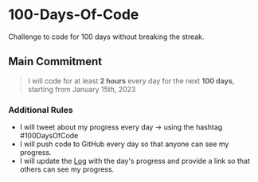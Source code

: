 # 100-Days-Of-Code
Challenge to code for 100 days without breaking the streak.

## Main Commitment
> I will code for at least **2 hours** every day for the next **100 days**, starting from January 15th, 2023

### Additional Rules
* I will tweet about my progress every day -> using the hashtag #100DaysOfCode
* I will push code to GitHub every day so that anyone can see my progress.
* I will update the [Log](https://github.com/fab-rakesh/100-Days-Of-Code/blob/main/log.md) with the day's progress and provide a link so that others can see my progress.
